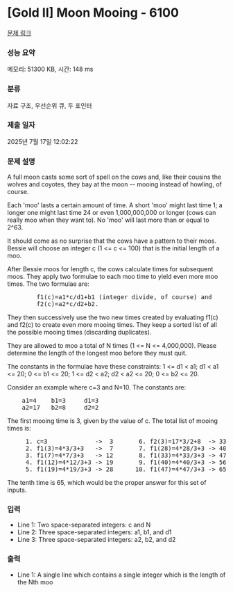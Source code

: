 # [Gold II] Moon Mooing - 6100 

[문제 링크](https://www.acmicpc.net/problem/6100) 

### 성능 요약

메모리: 51300 KB, 시간: 148 ms

### 분류

자료 구조, 우선순위 큐, 두 포인터

### 제출 일자

2025년 7월 17일 12:02:22

### 문제 설명

<p>A full moon casts some sort of spell on the cows and, like their cousins the wolves and coyotes, they bay at the moon -- mooing instead of howling, of course.</p>

<p>Each 'moo' lasts a certain amount of time. A short 'moo' might last time 1; a longer one might last time 24 or even 1,000,000,000 or longer (cows can really moo when they want to). No 'moo' will last more than or equal to 2^63.</p>

<p>It should come as no surprise that the cows have a pattern to their moos.  Bessie will choose an integer c (1 <= c <= 100) that is the initial length of a moo.</p>

<p>After Bessie moos for length c, the cows calculate times for subsequent moos. They apply two formulae to each moo time to yield even more moo times. The two formulae are:</p>

<pre>        f1(c)=a1*c/d1+b1 (integer divide, of course) and
        f2(c)=a2*c/d2+b2.</pre>

<p>They then successively use the two new times created by evaluating f1(c) and f2(c) to create even more mooing times. They keep a sorted list of all the possible mooing times (discarding duplicates).</p>

<p>They are allowed to moo a total of N times (1 <= N <= 4,000,000). Please determine the length of the longest moo before they must quit.</p>

<p>The constants in the formulae have these constraints: 1 <= d1 < a1; d1 < a1 <= 20; 0 <= b1 <= 20; 1 <= d2 < a2; d2 < a2 <= 20; 0 <= b2 <= 20.</p>

<p>Consider an example where c=3 and N=10. The constants are:</p>

<pre>    a1=4    b1=3     d1=3
    a2=17   b2=8     d2=2</pre>

<p>The first mooing time is 3, given by the value of c. The total list of mooing times is:</p>

<pre>     1. c=3             ->  3       6. f2(3)=17*3/2+8  -> 33
     2. f1(3)=4*3/3+3   ->  7       7. f1(28)=4*28/3+3 -> 40
     3. f1(7)=4*7/3+3   -> 12       8. f1(33)=4*33/3+3 -> 47
     4. f1(12)=4*12/3+3 -> 19       9. f1(40)=4*40/3+3 -> 56
     5. f1(19)=4*19/3+3 -> 28      10. f1(47)=4*47/3+3 -> 65</pre>

<p>The tenth time is 65, which would be the proper answer for this set of inputs.</p>

### 입력 

 <ul>
	<li>Line 1: Two space-separated integers: c and N</li>
	<li>Line 2: Three space-separated integers: a1, b1, and d1</li>
	<li>Line 3: Three space-separated integers: a2, b2, and d2</li>
</ul>

<p> </p>

### 출력 

 <ul>
	<li>Line 1: A single line which contains a single integer which is the length of the Nth moo</li>
</ul>

<p> </p>

